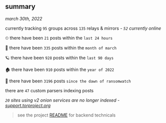 
## summary
_march 30th, 2022_

currently tracking `95` groups across `135` relays & mirrors - _`52` currently online_

⏲ there have been `21` posts within the `last 24 hours`

🦈 there have been `335` posts within the `month of march`

🪐 there have been `928` posts within the `last 90 days`

🏚 there have been `910` posts within the `year of 2022`

🦕 there have been `3196` posts `since the dawn of ransomwatch`

there are `47` custom parsers indexing posts

_`20` sites using v2 onion services are no longer indexed - [support.torproject.org](https://support.torproject.org/onionservices/v2-deprecation/)_

> see the project [README](https://github.com/thetanz/ransomwatch#ransomwatch--) for backend technicals
